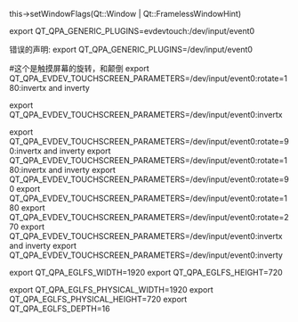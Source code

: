 

this->setWindowFlags(Qt::Window | Qt::FramelessWindowHint)

export QT_QPA_GENERIC_PLUGINS=evdevtouch:/dev/input/event0

错误的声明:
export QT_QPA_GENERIC_PLUGINS=/dev/input/event0

	

#这个是触摸屏幕的旋转，和颠倒
export QT_QPA_EVDEV_TOUCHSCREEN_PARAMETERS=/dev/input/event0:rotate=180:invertx and inverty 

export QT_QPA_EVDEV_TOUCHSCREEN_PARAMETERS=/dev/input/event0:invertx

export QT_QPA_EVDEV_TOUCHSCREEN_PARAMETERS=/dev/input/event0:rotate=90:invertx and inverty
export QT_QPA_EVDEV_TOUCHSCREEN_PARAMETERS=/dev/input/event0:rotate=180:invertx and inverty
export QT_QPA_EVDEV_TOUCHSCREEN_PARAMETERS=/dev/input/event0:rotate=90
export QT_QPA_EVDEV_TOUCHSCREEN_PARAMETERS=/dev/input/event0:rotate=180
export QT_QPA_EVDEV_TOUCHSCREEN_PARAMETERS=/dev/input/event0:rotate=270
export QT_QPA_EVDEV_TOUCHSCREEN_PARAMETERS=/dev/input/event0:invertx and inverty
export QT_QPA_EVDEV_TOUCHSCREEN_PARAMETERS=/dev/input/event0:inverty

export QT_QPA_EGLFS_WIDTH=1920
export QT_QPA_EGLFS_HEIGHT=720

export QT_QPA_EGLFS_PHYSICAL_WIDTH=1920
export QT_QPA_EGLFS_PHYSICAL_HEIGHT=720
export QT_QPA_EGLFS_DEPTH=16